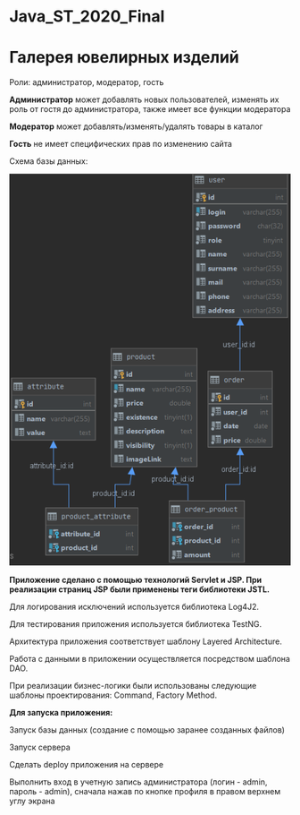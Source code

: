 # Java_ST_2020_Final
# Галерея ювелирных изделий
Роли: администратор, модератор, гость

**Администратор** может добавлять новых пользователей, изменять их роль от гостя до администратора, также имеет все функции модератора

**Модератор** может добавлять/изменять/удалять товары в каталог

**Гость** не имеет специфических прав по изменению сайта

Схема базы данных:

![DB](https://github.com/YK-tw/Java_ST_2020_Final/blob/main/image.png)

**Приложение сделано с помощью технологий Servlet и JSP. При реализации страниц JSP были применены теги библиотеки JSTL.**

  Для логирования исключений используется библиотека Log4J2.
  
  Для тестирования приложения используется библиотека TestNG.
  
  Архитектура приложения соответствует шаблону Layered Architecture.
	
  Работа с данными в приложении осуществляется посредством шаблона DAO.
	
  При реализации бизнес-логики были использованы следующие шаблоны проектирования: Command, Factory Method.

**Для запуска приложения:**

  Запуск базы данных (создание с помощью заранее созданных файлов)
	
  Запуск сервера
	
  Сделать deploy приложения на сервере
	
  Выполнить вход в учетную запись администратора (логин - admin, пароль - admin), сначала нажав по кнопке профиля в правом верхнем углу экрана
